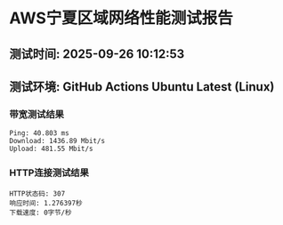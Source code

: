 # AWS宁夏区域网络性能测试报告
## 测试时间: 2025-09-26 10:12:53
## 测试环境: GitHub Actions Ubuntu Latest (Linux)

### 带宽测试结果
```
Ping: 40.803 ms
Download: 1436.89 Mbit/s
Upload: 481.55 Mbit/s
```

### HTTP连接测试结果
```
HTTP状态码: 307
响应时间: 1.276397秒
下载速度: 0字节/秒
```

